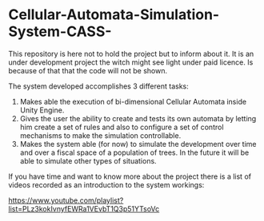 # Cellular-Automata-Simulation-System-CASS-

This repository is here not to hold the project but to inform about it. It is an under development project the witch might see light under paid licence. Is because of that that the code will not be shown.

The system developed accomplishes 3 different tasks:

  1.	Makes able the execution of bi-dimensional Cellular Automata inside Unity Engine.
  2.	Gives the user the ability to create and tests its own automata by letting him create a set of rules and also to configure a set of control mechanisms to make the simulation controllable.
  3.	Makes the system able (for now) to simulate the development over time and over a fiscal space of a population of trees. In the future it will be able to simulate other types of situations.

If you have time and want to know more about the project there is a list of videos recorded as an introduction to the system workings:

https://www.youtube.com/playlist?list=PLz3kokIvnyfEWRa1VEvbT1Q3p51YTsoVc
